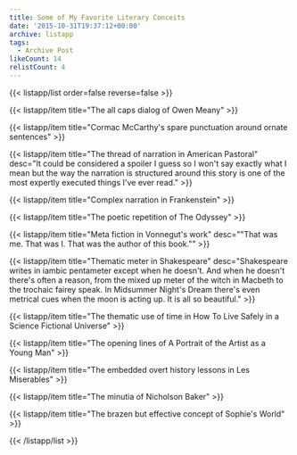 ```yaml
---
title: Some of My Favorite Literary Conceits
date: '2015-10-31T19:37:12+00:00'
archive: listapp
tags: 
  - Archive Post
likeCount: 14
relistCount: 4
---
```



{{< listapp/list order=false reverse=false >}}

   {{< listapp/item title="The all caps dialog of Owen Meany" >}}

   {{< listapp/item title="Cormac McCarthy's spare punctuation around ornate sentences" >}}

   {{< listapp/item title="The thread of narration in American Pastoral"
      desc="It could be considered a spoiler I guess so I won't say exactly what I mean but the way the narration is structured around this story is one of the most expertly executed things I've ever read." >}}

   {{< listapp/item title="Complex narration in Frankenstein" >}}

   {{< listapp/item title="The poetic repetition of The Odyssey" >}}

   {{< listapp/item title="Meta fiction in Vonnegut's work"
      desc="\"That was me. That was I. That was the author of this book.\"" >}}

   {{< listapp/item title="Thematic meter in Shakespeare"
      desc="Shakespeare writes in iambic pentameter except when he doesn't. And when he doesn't there's often a reason, from the mixed up meter of the witch in Macbeth to the trochaic fairey speak. In Midsummer Night's Dream there's even metrical cues when the moon is acting up. It is all so beautiful." >}}

   {{< listapp/item title="The thematic use of time in How To Live Safely in a Science Fictional Universe" >}}

   {{< listapp/item title="The opening lines of A Portrait of the Artist as a Young Man" >}}

   {{< listapp/item title="The embedded overt history lessons in Les Miserables" >}}

   {{< listapp/item title="The minutia of Nicholson Baker" >}}

   {{< listapp/item title="The brazen but effective concept of Sophie's World" >}}

{{< /listapp/list >}}
